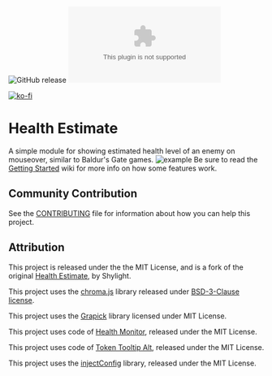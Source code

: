 ![GitHub release](https://img.shields.io/github/release-date/mclemente/healthEstimate)
![the latest version](https://img.shields.io/github/downloads/mclemente/healthEstimate/latest/module.zip)

[![ko-fi](https://img.shields.io/badge/ko--fi-Support%20Me-red?style=flat-square&logo=ko-fi)](https://ko-fi.com/mclemente)

# Health Estimate

A simple module for showing estimated health level of an enemy on mouseover, similar to Baldur's Gate games.
![example](https://raw.githubusercontent.com/mclemente/healthEstimate/master/src/example.png?raw=true)
Be sure to read the [Getting Started](https://github.com/mclemente/healthEstimate/wiki/Getting-Started) wiki for more info on how some features work.

## Community Contribution

See the [CONTRIBUTING](/CONTRIBUTING.md) file for information about how you can help this project.

## Attribution
This project is released under the the MIT License, and is a fork of the original [Health Estimate](https://github.com/Shylight/healthEstimate), by Shylight.

This project uses the [chroma.js](https://github.com/gka/chroma.js) library released under [BSD-3-Clause license](http://opensource.org/licenses/BSD-3-Clause).

This project uses the [Grapick](https://www.npmjs.com/package/grapick) library licensed under MIT License.

This project uses code of [Health Monitor](https://github.com/jessev14/health-monitor), released under the MIT License.

This project uses code of [Token Tooltip Alt](https://github.com/bmarian/token-tooltip-alt/), released under the MIT License.

This project uses the [injectConfig](https://github.com/theripper93/injectConfig) library, released under the MIT License.
